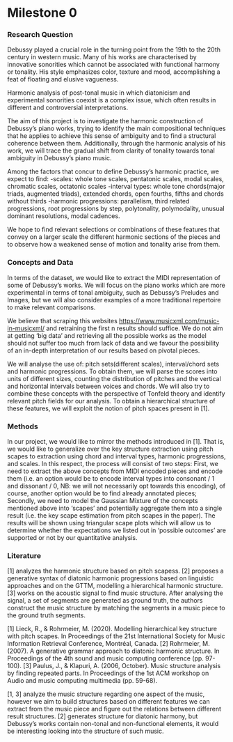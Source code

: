 # Milestone 0

### Research Question
Debussy played a crucial role in the turning point from the 19th to the 20th century in western music. Many of his works are characterised by innovative sonorities which cannot be associated with functional harmony or tonality. His style emphasizes color, texture and mood, accomplishing a feat of floating and elusive vagueness.

Harmonic analysis of post-tonal music in which diatonicism and experimental sonorities coexist is a complex issue, which often results in different and controversial interpretations.

The aim of this project is to investigate the harmonic construction of Debussy’s piano works, trying to identify the main compositional techniques that he applies to achieve this sense of ambiguity and to find a structural coherence between them. Additionally, through the harmonic analysis of his work, we will trace the gradual shift from clarity of tonality towards tonal ambiguity in Debussy’s piano music.

Among the factors that concur to define Debussy’s harmonic practice, we expect to find:
-scales: whole tone scales, pentatonic scales, modal scales, chromatic scales, octatonic scales
-interval types: whole tone chords(major triads, augmented triads), extended chords, open fourths, fifths and chords without thirds
-harmonic progressions: parallelism, third related progressions, root progressions by step, polytonality, polymodality, unusual dominant resolutions, modal cadences.

We hope to find relevant selections or combinations of these features that convey on a larger scale the different harmonic sections of the pieces and to observe how a weakened sense of motion and tonality arise from them.

### Concepts and Data
In terms of the dataset, we would like to extract the MIDI representation of some of Debussy’s works. We will focus on the piano works which are more experimental in terms of tonal ambiguity, such as Debussy’s Preludes and Images, but we will also consider examples of a more traditional repertoire to make relevant comparisons. 

We believe that scraping this websites https://www.musicxml.com/music-in-musicxml/ and retraining the first n results should suffice. We do not aim at getting ‘big data’ and retrieving all the possible works as the model should not suffer too much from lack of data and we favour the possibility of an in-depth interpretation of our results based on pivotal pieces.  

We will analyse the use of: pitch sets(different scales), interval/chord sets and harmonic progressions. To obtain them, we will parse the scores into units of different sizes, counting the distribution of pitches and the vertical and horizontal intervals between voices and chords. We will also try to combine these concepts with the perspective of Tonfeld theory and identify relevant pitch fields for our analysis. To obtain a hierarchical structure of these features, we will exploit the notion of pitch spaces present in [1].

### Methods
In our project, we would like to mirror the methods introduced in [1]. That is, we would like to generalize over the key structure extraction using pitch scapes to extraction using chord and interval types, harmonic progressions, and scales. In this respect, the process will consist of two steps: First, we need to extract the above concepts from MIDI encoded pieces and encode them (i.e. an option would be to encode interval types into consonant / 1 and dissonant / 0, NB: we will not necessarily opt towards this encoding), of course, another option would be to find already annotated pieces; Secondly, we need to model the Gaussian Mixture of the concepts mentioned above into ‘scapes’ and potentially aggregate them into a single result (i.e. the key scape estimation from pitch scapes in the paper). The results will be shown using triangular scape plots which will allow us to determine whether the expectations we listed out in ‘possible outcomes’ are supported or not by our quantitative analysis.

### Literature
[1] analyzes the harmonic structure based on pitch scapess.
[2] proposes a generative syntax of diatonic harmonic progressions based on linguistic approaches and on the GTTM, modelling a hierarchical harmonic structure.
[3] works on the acoustic signal to find music structure. After analysing the signal, a set of segments are generated as ground truth, the authors construct the music structure by matching the segments in a music piece to the ground truth segments.

[1] Lieck, R., & Rohrmeier, M. (2020). Modelling hierarchical key structure with pitch scapes. In Proceedings of the 21st International Society for Music Information Retrieval Conference, Montréal, Canada.
[2] Rohrmeier, M. (2007). A generative grammar approach to diatonic harmonic structure. In Proceedings of the 4th sound and music computing conference (pp. 97-100).
[3] Paulus, J., & Klapuri, A. (2006, October). Music structure analysis by finding repeated parts. In Proceedings of the 1st ACM workshop on Audio and music computing multimedia (pp. 59-68).

[1, 3] analyze the music structure regarding one aspect of the music, however we aim to build structures based on different features we can extract from the music piece and figure out the relations between different result structures. [2] generates structure for diatonic harmony, but Debussy’s works contain non-tonal and non-functional elements, it would be interesting looking into the structure of such music.

